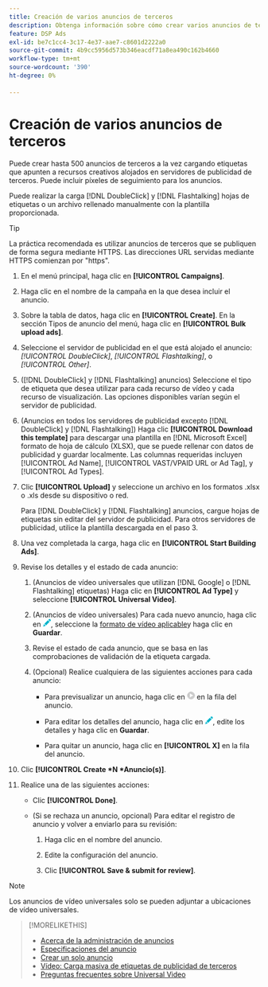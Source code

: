 ```yaml
---
title: Creación de varios anuncios de terceros
description: Obtenga información sobre cómo crear varios anuncios de terceros al mismo tiempo.
feature: DSP Ads
exl-id: be7c1cc4-3c17-4e37-aae7-c8601d2222a0
source-git-commit: 4b9cc5956d573b346eacdf71a8ea490c162b4660
workflow-type: tm+mt
source-wordcount: '390'
ht-degree: 0%

---
```


# Creación de varios anuncios de terceros

Puede crear hasta 500 anuncios de terceros a la vez cargando etiquetas que apunten a recursos creativos alojados en servidores de publicidad de terceros. Puede incluir píxeles de seguimiento para los anuncios.<!-- The bulksheet template for other ad servers says you can include 200. Which is it: 200 or 500? -->

Puede realizar la carga [!DNL DoubleClick] y [!DNL Flashtalking] hojas de etiquetas o un archivo rellenado manualmente con la plantilla proporcionada.

>[!TIP]
>
> La práctica recomendada es utilizar anuncios de terceros que se publiquen de forma segura mediante HTTPS. Las direcciones URL servidas mediante HTTPS comienzan por &quot;https&quot;.

1. En el menú principal, haga clic en **[!UICONTROL Campaigns]**.

1. Haga clic en el nombre de la campaña en la que desea incluir el anuncio.

1. Sobre la tabla de datos, haga clic en **[!UICONTROL Create]**. En la sección Tipos de anuncio del menú, haga clic en **[!UICONTROL Bulk upload ads]**.

1. Seleccione el servidor de publicidad en el que está alojado el anuncio: *[!UICONTROL DoubleClick]*, *[!UICONTROL Flashtalking]*, o *[!UICONTROL Other]*.

1. ([!DNL DoubleClick] y [!DNL Flashtalking] anuncios) Seleccione el tipo de etiqueta que desea utilizar para cada recurso de vídeo y cada recurso de visualización. Las opciones disponibles varían según el servidor de publicidad.

1. (Anuncios en todos los servidores de publicidad excepto [!DNL DoubleClick] y [!DNL Flashtalking]) Haga clic **[!UICONTROL Download this template]** para descargar una plantilla en [!DNL Microsoft Excel] formato de hoja de cálculo (XLSX), que se puede rellenar con datos de publicidad y guardar localmente. Las columnas requeridas incluyen [!UICONTROL Ad Name], [!UICONTROL VAST/VPAID URL or Ad Tag], y [!UICONTROL Ad Types].

1. Clic **[!UICONTROL Upload]** y seleccione un archivo en los formatos .xlsx o .xls desde su dispositivo o red.

   Para [!DNL DoubleClick] y [!DNL Flashtalking] anuncios, cargue hojas de etiquetas sin editar del servidor de publicidad. Para otros servidores de publicidad, utilice la plantilla descargada en el paso 3.

1. Una vez completada la carga, haga clic en **[!UICONTROL Start Building Ads]**.

1. Revise los detalles y el estado de cada anuncio:

   1. (Anuncios de vídeo universales que utilizan [!DNL Google] o [!DNL Flashtalking] etiquetas) Haga clic en **[!UICONTROL Ad Type]** y seleccione **[!UICONTROL Universal Video]**.

   1. (Anuncios de vídeo universales) Para cada nuevo anuncio, haga clic en ![editar](/help/dsp/assets/edit.png), seleccione la [formato de vídeo aplicable](/help/dsp/campaign-management/ads/ad-settings-universal-video.md)y haga clic en **Guardar**.

   1. Revise el estado de cada anuncio, que se basa en las comprobaciones de validación de la etiqueta cargada.

   1. (Opcional) Realice cualquiera de las siguientes acciones para cada anuncio:

      * Para previsualizar un anuncio, haga clic en ![play](/help/dsp/assets/play.png) en la fila del anuncio.

      * Para editar los detalles del anuncio, haga clic en ![editar](/help/dsp/assets/edit.png), edite los detalles y haga clic en **Guardar**.

      * Para quitar un anuncio, haga clic en **[!UICONTROL X]** en la fila del anuncio.

1. Clic **[!UICONTROL Create *N *Anuncio(s)]**.

1. Realice una de las siguientes acciones:

   * Clic **[!UICONTROL Done]**.

   * (Si se rechaza un anuncio, opcional) Para editar el registro de anuncio y volver a enviarlo para su revisión:

      1. Haga clic en el nombre del anuncio.

      1. Edite la configuración del anuncio.

      1. Clic **[!UICONTROL Save & submit for review]**.

>[!NOTE]
>
>Los anuncios de vídeo universales solo se pueden adjuntar a ubicaciones de vídeo universales.

>[!MORELIKETHIS]
>
>* [Acerca de la administración de anuncios](ad-about.md)
>* [Especificaciones del anuncio](ad-specs.md)
>* [Crear un solo anuncio](ad-create.md)
>* [Vídeo: Carga masiva de etiquetas de publicidad de terceros](https://experienceleague.adobe.com/docs/advertising-learn/tutorials/dsp/bulk-upload-third-party-ad-tags.html)
>* [Preguntas frecuentes sobre Universal Video](/help/dsp/campaign-management/faq-universal-video.md)
